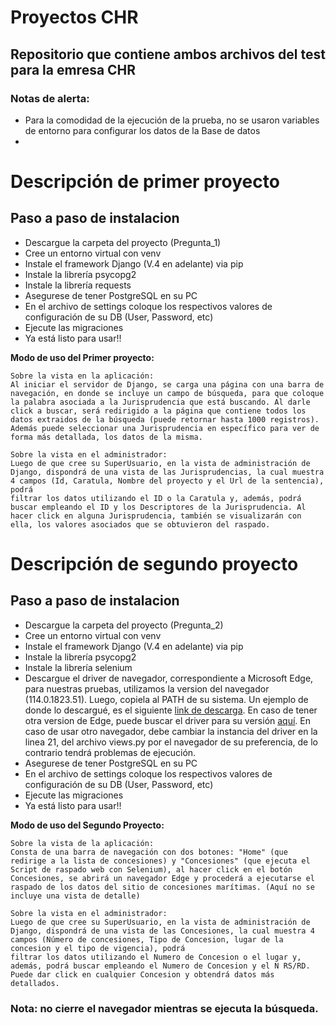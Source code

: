 # Proyectos CHR
## Repositorio que contiene ambos archivos del test para la emresa CHR
### Notas de alerta:
- Para la comodidad de la ejecución de la prueba, no se usaron variables de entorno para configurar los datos de la Base de datos
- 
# Descripción de primer proyecto

## Paso a paso de instalacion

- Descargue la carpeta del proyecto (Pregunta_1)
- Cree un entorno virtual con venv
- Instale el framework Django (V.4 en adelante) via pip
- Instale la librería psycopg2
- Instale la librería requests
- Asegurese de tener PostgreSQL en su PC
- En el archivo de settings coloque los respectivos valores de configuración de su DB (User, Password, etc)
- Ejecute las migraciones
- Ya está listo para usar!!

**Modo de uso del Primer proyecto:**
    
    Sobre la vista en la aplicación:
    Al iniciar el servidor de Django, se carga una página con una barra de navegación, en donde se incluye un campo de búsqueda, para que coloque la palabra asociada a la Jurisprudencia que está buscando. Al darle click a buscar, será redirigido a la página que contiene todos los datos extraidos de la búsqueda (puede retornar hasta 1000 registros).
    Además puede seleccionar una Jurisprudencia en específico para ver de forma más detallada, los datos de la misma.

    Sobre la vista en el administrador:
    Luego de que cree su SuperUsuario, en la vista de administración de Django, dispondrá de una vista de las Jurisprudencias, la cual muestra 4 campos (Id, Caratula, Nombre del proyecto y el Url de la sentencia), podrá
    filtrar los datos utilizando el ID o la Caratula y, además, podrá buscar empleando el ID y los Descriptores de la Jurisprudencia. Al hacer click en alguna Jurisprudencia, también se visualizarán con ella, los valores asociados que se obtuvieron del raspado.


# Descripción de segundo proyecto

## Paso a paso de instalacion

- Descargue la carpeta del proyecto (Pregunta_2)
- Cree un entorno virtual con venv
- Instale el framework Django (V.4 en adelante) via pip
- Instale la librería psycopg2
- Instale la librería selenium
- Descargue el driver de navegador, correspondiente a Microsoft Edge, para nuestras pruebas, utilizamos la version del navegador (114.0.1823.51). Luego, copiela al PATH de su sistema. Un ejemplo de donde lo descargué, es el siguiente [link de descarga](https://msedgewebdriverstorage.z22.web.core.windows.net/?prefix=114.0.1823.51/). En caso de tener otra version de Edge, puede buscar el driver para su versión [aquí](https://msedgewebdriverstorage.z22.web.core.windows.net/). En caso de usar otro navegador, debe cambiar la instancia del driver en la linea 21, del archivo views.py por el navegador de su preferencia, de lo contrario tendrá problemas de ejecución.
- Asegurese de tener PostgreSQL en su PC
- En el archivo de settings coloque los respectivos valores de configuración de su DB (User, Password, etc)
- Ejecute las migraciones
- Ya está listo para usar!!
  
**Modo de uso del Segundo Proyecto:**

    Sobre la vista de la aplicación:
    Consta de una barra de navegación con dos botones: "Home" (que redirige a la lista de concesiones) y "Concesiones" (que ejecuta el Script de raspado web con Selenium), al hacer click en el botón Concesiones, se abrirá un navegador Edge y procederá a ejecutarse el raspado de los datos del sitio de concesiones marítimas. (Aquí no se incluye una vista de detalle)
    
    Sobre la vista en el administrador:
    Luego de que cree su SuperUsuario, en la vista de administración de Django, dispondrá de una vista de las Concesiones, la cual muestra 4 campos (Número de concesiones, Tipo de Concesion, lugar de la concesion y el tipo de vigencia), podrá
    filtrar los datos utilizando el Numero de Concesion o el lugar y, además, podrá buscar empleando el Numero de Concesion y el N RS/RD. Puede dar click en cualquier Concesion y obtendrá datos más detallados.

### Nota: no cierre el navegador mientras se ejecuta la búsqueda.

